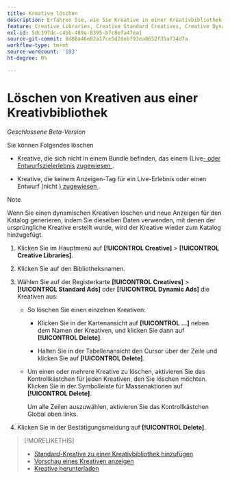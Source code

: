 ```yaml
---
title: Kreative löschen
description: Erfahren Sie, wie Sie Kreative in einer Kreativbibliothek löschen.
feature: Creative Libraries, Creative Standard Creatives, Creative Dynamic Creatives
exl-id: 5dc197dc-c4bb-489a-8395-b7c8efa47ea1
source-git-commit: 8d88a46e82a17ce5d2debf93ea0652f35a734d7a
workflow-type: tm+mt
source-wordcount: '183'
ht-degree: 0%

---
```


# Löschen von Kreativen aus einer Kreativbibliothek

*Geschlossene Beta-Version*

Sie können Folgendes löschen

* Kreative, die sich nicht in einem Bundle befinden, das einem (Live[- oder Entwurfszielerlebnis](/help/creative/experiences/experience-about.md#experience-statuses-experience-statuses) [ zugewiesen ](/help/creative/experiences/experience-about.md).

* Kreative, die keinem Anzeigen-Tag für ein Live-Erlebnis oder einen Entwurf (nicht [) zugewiesen ](/help/creative/experiences/experience-about.md).

>[!NOTE]
>
>Wenn Sie einen dynamischen Kreativen löschen und neue Anzeigen für den Katalog generieren, indem Sie dieselben Daten verwenden, mit denen der ursprüngliche Kreative erstellt wurde, wird der Kreative wieder zum Katalog hinzugefügt.

1. Klicken Sie im Hauptmenü auf **[!UICONTROL Creative]** > **[!UICONTROL Creative Libraries]**.

1. Klicken Sie auf den Bibliotheksnamen.

1. Wählen Sie auf der Registerkarte **[!UICONTROL Creatives]** > **[!UICONTROL Standard Ads]** oder **[!UICONTROL Dynamic Ads]** die Kreativen aus:

   * So löschen Sie einen einzelnen Kreativen:

      * Klicken Sie in der Kartenansicht auf **[!UICONTROL ...]** neben dem Namen der Kreativen, und klicken Sie dann auf **[!UICONTROL Delete]**.

      * Halten Sie in der Tabellenansicht den Cursor über der Zeile und klicken Sie auf **[!UICONTROL Delete]**.

   * Um einen oder mehrere Kreative zu löschen, aktivieren Sie das Kontrollkästchen für jeden Kreativen, den Sie löschen möchten. Klicken Sie in der Symbolleiste für Massenaktionen auf **[!UICONTROL Delete]**.

     Um alle Zeilen auszuwählen, aktivieren Sie das Kontrollkästchen Global oben links.

1. Klicken Sie in der Bestätigungsmeldung auf **[!UICONTROL Delete]**.

>[!MORELIKETHIS]
>
>* [Standard-Kreative zu einer Kreativbibliothek hinzufügen](creative-add-standard.md)
>* [Vorschau eines Kreativen anzeigen](creative-preview.md)
>* [Kreative herunterladen](creative-download.md)
